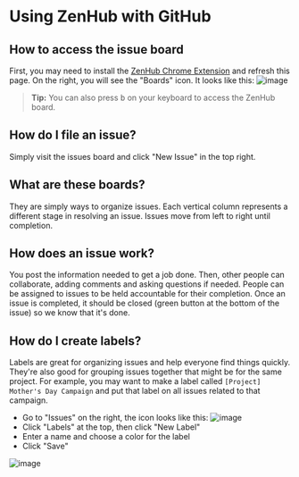 # Using ZenHub with GitHub

## How to access the issue board

First, you may need to install the [ZenHub Chrome Extension][0] and refresh this page. On the right, you will see the "Boards" icon. It looks like this: ![image](https://cloud.githubusercontent.com/assets/519171/6716630/28a69e20-cd7d-11e4-925d-2f9ff455b511.png)

> **Tip:** You can also press <kbd>b</kbd> on your keyboard to access the ZenHub board.

 
## How do I file an issue?

Simply visit the issues board and click "New Issue" in the top right. 

## What are these boards?

They are simply ways to organize issues. Each vertical column represents a different stage in resolving an issue. Issues move from left to right until completion.

## How does an issue work?

You post the information needed to get a job done. Then, other people can collaborate, adding comments and asking questions if needed. People can be assigned to issues to be held accountable for their completion. Once an issue is completed, it should be closed (green button at the bottom of the issue) so we know that it's done. 
 
## How do I create labels?

Labels are great for organizing issues and help everyone find things quickly. They're also good for grouping issues together that might be for the same project. For example, you may want to make a label called `[Project] Mother's Day Campaign` and put that label on all issues related to that campaign. 

 - Go to "Issues" on the right, the icon looks like this: ![image](https://cloud.githubusercontent.com/assets/519171/6717100/86bca4de-cd80-11e4-84b0-2cb7271bd183.png)
 - Click "Labels" at the top, then click "New Label"
 - Enter a name and choose a color for the label
 - Click "Save"

![image](https://cloud.githubusercontent.com/assets/519171/6717124/b73a3e8c-cd80-11e4-842f-4f1833320ee6.png)


[0]: https://chrome.google.com/webstore/detail/zenhub-for-github/ogcgkffhplmphkaahpmffcafajaocjbd?hl=en-US "ZenHub for GitHub on Google Chrome Store"
